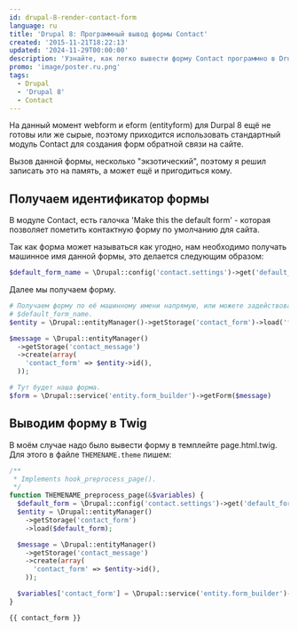 ```yaml
---
id: drupal-8-render-contact-form
language: ru
title: 'Drupal 8: Программный вывод формы Contact'
created: '2015-11-21T18:22:13'
updated: '2024-11-29T00:00:00'
description: 'Узнайте, как легко вывести форму Contact программно в Drupal 8.'
promo: 'image/poster.ru.png'
tags:
  - Drupal
  - 'Drupal 8'
  - Contact
---
```


На данный момент webform и eform (entityform) для Durpal 8 ещё не готовы или же
сырые, поэтому приходится использовать стандартный модуль Contact для создания
форм обратной связи на сайте.

Вызов данной формы, несколько "экзотический", поэтому я решил записать это на
память, а может ещё и пригодиться кому.

## Получаем идентификатор формы

В модуле Contact, есть галочка 'Make this the default form' - которая позволяет
пометить контактную форму по умолчанию для сайта.

Так как форма может называться как угодно, нам необходимо получать машинное имя
данной формы, это делается следующим образом:

```php
$default_form_name = \Drupal::config('contact.settings')->get('default_form');
```

Далее мы получаем форму.

```php
# Получаем форму по её машинному имени напрямую, или можете задействовать
# $default_form_name.
$entity = \Drupal::entityManager()->getStorage('contact_form')->load('feedback');

$message = \Drupal::entityManager()
  ->getStorage('contact_message')
  ->create(array(
    'contact_form' => $entity->id(),
  ));

# Тут будет наша форма.
$form = \Drupal::service('entity.form_builder')->getForm($message)
```

## Выводим форму в Twig

В моём случае надо было вывести форму в темплейте page.html.twig. Для этого в
файле `THEMENAME.theme` пишем:

```php {"header":"THEMENAME.theme"}
/**
 * Implements hook_preprocess_page().
 */
function THEMENAME_preprocess_page(&$variables) {
  $default_form = \Drupal::config('contact.settings')->get('default_form');
  $entity = \Drupal::entityManager()
    ->getStorage('contact_form')
    ->load($default_form);

  $message = \Drupal::entityManager()
    ->getStorage('contact_message')
    ->create(array(
      'contact_form' => $entity->id(),
    ));

  $variables['contact_form'] = \Drupal::service('entity.form_builder')->getForm($message);
}
```

```twig {"header":"page.html.twig"}
{{ contact_form }}
```
